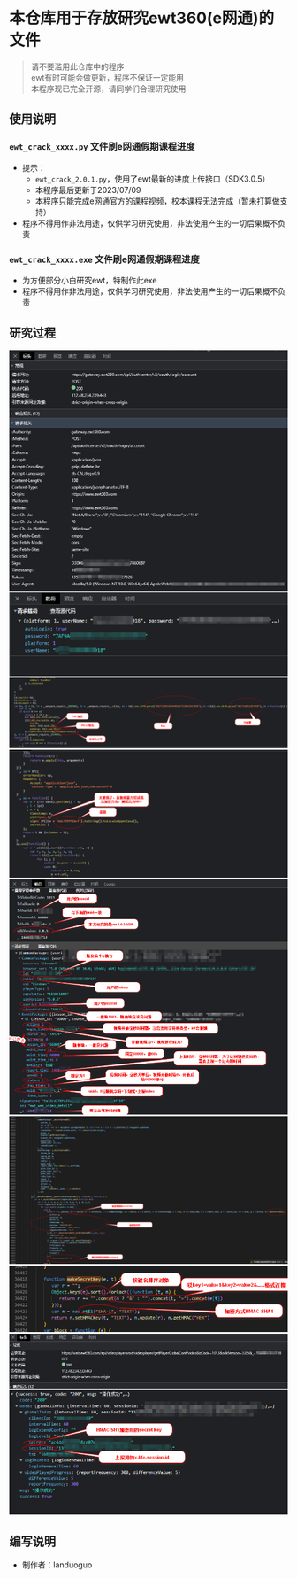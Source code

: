 # 本仓库用于存放研究ewt360(e网通)的文件  
 
> 请不要滥用此仓库中的程序  
> ewt有时可能会做更新，程序不保证一定能用  
> 本程序现已完全开源，请同学们合理研究使用  

## 使用说明  

### `ewt_crack_xxxx.py` 文件刷e网通假期课程进度  
* 提示：  
  * `ewt_crack_2.0.1.py`，使用了ewt最新的进度上传接口（SDK3.0.5）  
  * 本程序最后更新于2023/07/09  
  * 本程序只能完成e网通官方的课程视频，校本课程无法完成（暂未打算做支持）  
* 程序不得用作非法用途，仅供学习研究使用，非法使用产生的一切后果概不负责  

### `ewt_crack_xxxx.exe` 文件刷e网通假期课程进度  
* 为方便部分小白研究ewt，特制作此exe  
* 程序不得用作非法用途，仅供学习研究使用，非法使用产生的一切后果概不负责  

## 研究过程
![](/img/1-1.png)  
![](/img/1-2.png)  
![](/img/1-3.png)  
![](/img/1-4.png)  
![](/img/3-1.png)  
![](/img/3-2.png)  
![](/img/3-3.png)  
![](/img/3-4.png)  
![](/img/3-5.png)  

## 编写说明
* 制作者：landuoguo  